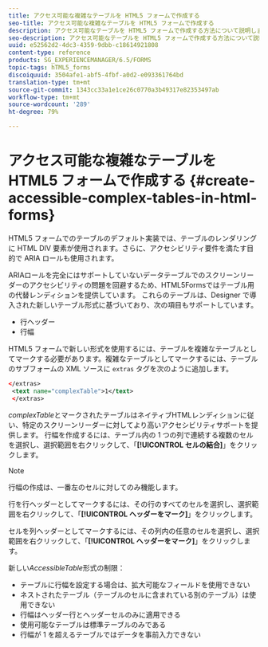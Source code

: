 ```yaml
---
title: アクセス可能な複雑なテーブルを HTML5 フォームで作成する
seo-title: アクセス可能な複雑なテーブルを HTML5 フォームで作成する
description: アクセス可能なテーブルを HTML5 フォームで作成する方法について説明します。
seo-description: アクセス可能なテーブルを HTML5 フォームで作成する方法について説明します。
uuid: e52562d2-4dc3-4359-9dbb-c18614921808
content-type: reference
products: SG_EXPERIENCEMANAGER/6.5/FORMS
topic-tags: hTML5_forms
discoiquuid: 3504afe1-abf5-4fbf-a0d2-e093361764bd
translation-type: tm+mt
source-git-commit: 1343cc33a1e1ce26c0770a3b49317e82353497ab
workflow-type: tm+mt
source-wordcount: '289'
ht-degree: 79%

---
```



# アクセス可能な複雑なテーブルを HTML5 フォームで作成する {#create-accessible-complex-tables-in-html-forms}

HTML5 フォームでのテーブルのデフォルト実装では、テーブルのレンダリングに HTML DIV 要素が使用されます。さらに、アクセシビリティ要件を満たす目的で ARIA ロールも使用されます。

ARIAロールを完全にはサポートしていないデータテーブルでのスクリーンリーダーのアクセシビリティの問題を回避するため、HTML5Formsではテーブル用の代替レンディションを提供しています。 これらのテーブルは、Designer で導入された新しいテーブル形式に基づいており、次の項目もサポートしています。

* 行ヘッダー
* 行幅

HTML5 フォームで新しい形式を使用するには、テーブルを複雑なテーブルとしてマークする必要があります。複雑なテーブルとしてマークするには、テーブルのサブフォームの XML ソースに `extras` タグを次のように追加します。

```xml
</extras>
 <text name="complexTable">1</text>
 </extras>
```

*complexTable*&#x200B;とマークされたテーブルはネイティブHTMLレンディションに従い、特定のスクリーンリーダーに対してより高いアクセシビリティサポートを提供します。  行幅を作成するには、テーブル内の 1 つの列で連続する複数のセルを選択し、選択範囲を右クリックして、「**[!UICONTROL セルの結合]**」をクリックします。

>[!NOTE]
>
>行幅の作成は、一番左のセルに対してのみ機能します。

行を行ヘッダーとしてマークするには、その行のすべてのセルを選択し、選択範囲を右クリックして、「**[!UICONTROL ヘッダーをマーク]**」をクリックします。

セルを列ヘッダーとしてマークするには、その列内の任意のセルを選択し、選択範囲を右クリックして、「**[!UICONTROL ヘッダーをマーク]**」をクリックします。

新しい&#x200B;*AccessibleTable*&#x200B;形式の制限：

* テーブルに行幅を設定する場合は、拡大可能なフィールドを使用できない
* ネストされたテーブル（テーブルのセルに含まれている別のテーブル）は使用できない
* 行幅はヘッダー行とヘッダーセルのみに適用できる
* 使用可能なテーブルは標準テーブルのみである
* 行幅が 1 を超えるテーブルではデータを事前入力できない

